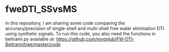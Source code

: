 # fweDTI_SSvsMS
In this repository, I am sharing some code comparing the accuracy/precision of single-shell and multi-shell free water elimination DTI using synthetic signals.
To run this code, you also need the functions in beltrami.py available at: https://github.com/mvgolub/FW-DTI-Beltrami/tree/master/code
